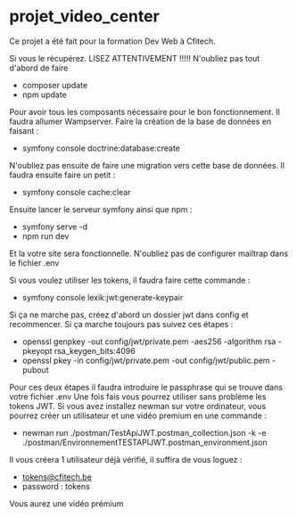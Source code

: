 # projet_video_center 
Ce projet a été fait pour la formation Dev Web à Cfitech.

Si vous le récupérez. LISEZ ATTENTIVEMENT !!!!!
N'oubliez pas tout d'abord de faire 
  - composer update
  - npm update
  
Pour avoir tous les composants nécessaire pour le bon fonctionnement.
Il faudra allumer Wampserver.
Faire la création de la base de données en faisant :
  - symfony console doctrine:database:create
  
N'oubliez pas ensuite de faire une migration vers cette base de données.
Il faudra ensuite faire un petit :
  - symfony console cache:clear
  
Ensuite lancer le serveur symfony ainsi que npm :
  - symfony serve -d
  - npm run dev
  
Et la votre site sera fonctionnelle. 
N'oubliez pas de configurer mailtrap dans le fichier .env

Si vous voulez utiliser les tokens, il faudra faire cette commande :
  - symfony console lexik:jwt:generate-keypair

Si ça ne marche pas, créez d'abord un dossier jwt dans config et recommencer.
Si ça marche toujours pas suivez ces étapes :
  - openssl genpkey -out config/jwt/private.pem -aes256 -algorithm rsa -pkeyopt rsa_keygen_bits:4096
  - openssl pkey -in config/jwt/private.pem -out config/jwt/public.pem -pubout

Pour ces deux étapes il faudra introduire le passphrase qui se trouve dans votre fichier .env
Une fois fais vous pourrez utiliser sans problème les tokens JWT.
Si vous avez installez newman sur votre ordinateur, vous pourrez créer un utilisateur et une vidéo premium en une commande :
  - newman run ./postman/TestApiJWT.postman_collection.json  -k -e ./postman/EnvironnementTESTAPIJWT.postman_environment.json

Il vous créera 1 utilisateur déjà vérifié, il suffira de vous loguez :
 -  tokens@cfitech.be
 -  password : tokens

Vous aurez une vidéo prémium
